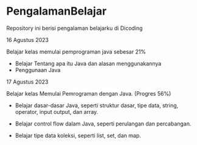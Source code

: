 # PengalamanBelajar
Repository ini berisi pengalaman belajarku di Dicoding

16 Agustus 2023

Belajar kelas memulai pemprograman java sebesar 21%

  * Belajar Tentang apa itu Java dan alasan menggunakannya
  * Penggunaan Java

17 Agustus 2023

Belajar kelas Memulai Pemrograman dengan Java. (Progres 56%)

  * Belajar dasar-dasar Java, seperti struktur dasar, tipe data, string, operator, input output, dan array.

  * Belajar control flow dalam Java, seperti perulangan dan percabangan.

  * Belajar tipe data koleksi, seperti list, set, dan map.
